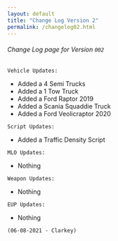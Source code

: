 ```yaml
---
layout: default
title: "Change Log Version 2"
permalink: /changelog02.html
---
```



###### Change Log page for Version `002`

``` Vehicle Updates: ```

- Added a 4 Semi Trucks
- Added a 1 Tow Truck
- Added a Ford Raptor 2019
- Added a Scania Squaddie Truck
- Added a Ford Veolicraptor 2020



``` Script Updates: ```

- Added a Traffic Density Script



``` MLO Updates: ```

- Nothing



``` Weapon Updates: ```

- Nothing



``` EUP Updates: ```

- Nothing









`(06-08-2021 - Clarkey)`

